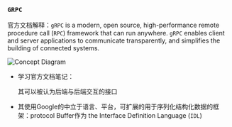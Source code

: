 ### `GRPC`

官方文档解释：`gRPC` is a modern, open source, high-performance remote procedure call (`RPC`) framework that can run anywhere. `gRPC` enables client and server applications to communicate transparently, and simplifies the building of connected systems.

![Concept Diagram](D:\git-library\Studynotebook\figure\landing-2.svg)



- 学习官方文档笔记：

  其可以被认为后端与后端交互的接口

- 其使用Google的中立于语言、平台，可扩展的用于序列化结构化数据的框架：protocol Buffer作为 the Interface Definition Language (`IDL`)

